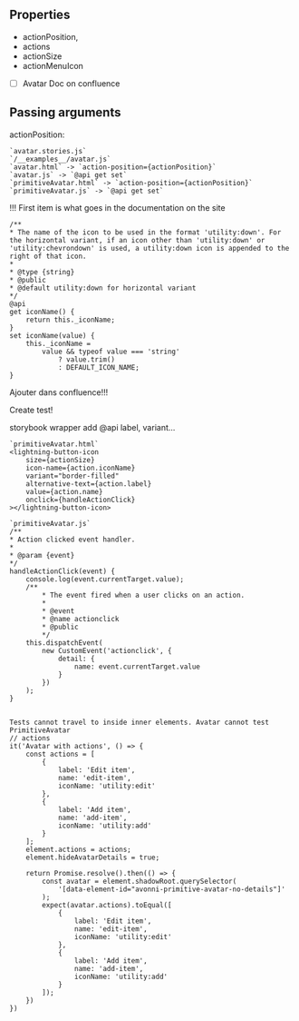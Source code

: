 ## Properties
- actionPosition,
- actions
- actionSize
- actionMenuIcon

- [ ] Avatar Doc on confluence

## Passing arguments
actionPosition:

    `avatar.stories.js`
    `/__examples__/avatar.js`
    `avatar.html` -> `action-position={actionPosition}`
    `avatar.js` -> `@api get set`
    `primitiveAvatar.html` -> `action-position={actionPosition}`
    `primitiveAvatar.js` -> `@api get set`


!!! First item is what goes in the documentation on the site

    /**
    * The name of the icon to be used in the format 'utility:down'. For the horizontal variant, if an icon other than 'utility:down' or 'utility:chevrondown' is used, a utility:down icon is appended to the right of that icon.
    *
    * @type {string}
    * @public
    * @default utility:down for horizontal variant
    */
    @api
    get iconName() {
        return this._iconName;
    }
    set iconName(value) {
        this._iconName =
            value && typeof value === 'string'
                ? value.trim()
                : DEFAULT_ICON_NAME;
    }

Ajouter dans confluence!!!

Create test!

storybook wrapper add @api label, variant...

    `primitiveAvatar.html`
    <lightning-button-icon
        size={actionSize}
        icon-name={action.iconName}
        variant="border-filled"
        alternative-text={action.label}
        value={action.name}
        onclick={handleActionClick}
    ></lightning-button-icon>

    `primitiveAvatar.js`
    /**
    * Action clicked event handler.
    *
    * @param {event}
    */
    handleActionClick(event) {
        console.log(event.currentTarget.value);
        /**
            * The event fired when a user clicks on an action.
            *
            * @event
            * @name actionclick
            * @public
            */
        this.dispatchEvent(
            new CustomEvent('actionclick', {
                detail: {
                    name: event.currentTarget.value
                }
            })
        );
    }


    Tests cannot travel to inside inner elements. Avatar cannot test PrimitiveAvatar
    // actions
    it('Avatar with actions', () => {
        const actions = [
            {
                label: 'Edit item',
                name: 'edit-item',
                iconName: 'utility:edit'
            },
            {
                label: 'Add item',
                name: 'add-item',
                iconName: 'utility:add'
            }
        ];
        element.actions = actions;
        element.hideAvatarDetails = true;

        return Promise.resolve().then(() => {
            const avatar = element.shadowRoot.querySelector(
                '[data-element-id="avonni-primitive-avatar-no-details"]'
            );
            expect(avatar.actions).toEqual([
                {
                    label: 'Edit item',
                    name: 'edit-item',
                    iconName: 'utility:edit'
                },
                {
                    label: 'Add item',
                    name: 'add-item',
                    iconName: 'utility:add'
                }
            ]);
        })
    })
